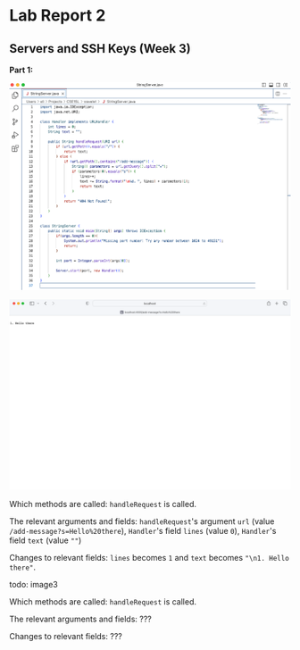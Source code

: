 # Lab Report 2
## Servers and SSH Keys (Week 3)

**Part 1:**

![Image](CSE15L_Lab2_1a.png)

![Image](CSE15L_Lab2_1b.png)

Which methods are called: `handleRequest` is called.

The relevant arguments and fields: `handleRequest`'s argument `url` (value `/add-message?s=Hello%20there`), `Handler`'s field `lines` (value `0`), `Handler`'s field `text` (value `""`)

Changes to relevant fields: `lines` becomes `1` and `text` becomes `"\n1. Hello there"`.

todo: image3

Which methods are called: `handleRequest` is called.

The relevant arguments and fields: ???

Changes to relevant fields: ???
